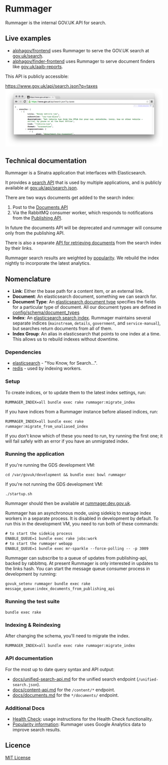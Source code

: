 # Rummager

Rummager is the internal GOV.UK API for search.

## Live examples

- [alphagov/frontend](https://github.com/alphagov/frontend) uses Rummager to serve the GOV.UK search at [gov.uk/search](https://www.gov.uk/search).
- [alphagov/finder-frontend](https://github.com/alphagov/finder-frontend) uses Rummager to serve document finders like [gov.uk/aaib-reports](https://www.gov.uk/aaib-reports).

This API is publicly accessible:

https://www.gov.uk/api/search.json?q=taxes
![Screenshot of API Response](docs/api-screenshot.png)

## Technical documentation

Rummager is a Sinatra application that interfaces with Elasticsearch.

It provides a [search API](docs/unified-search-api.md) that is used by multiple applications, and is publicly available at [gov.uk/api/search.json](https://www.gov.uk/api/search.json?q=taxes).

There are two ways documents get added to the search index:

1. Post to the [Documents API](docs/documents.md)
2. Via the RabbitMQ consumer worker, which responds to notifications from the [Publishing API](https://github.com/alphagov/publishing-api).

In future the documents API will be deprecated and rummager will consume only from the publishing API.

There is also a separate [API for retrieving documents](docs/content-api.md) from the search index by their links.

Rummager search results are weighted by [popularity](docs/popularity.md). We rebuild the index nightly to incorporate the latest analytics.

## Nomenclature

- **Link**: Either the base path for a content item, or an external link.
- **Document**: An elasticsearch document, something we can search for.
- **Document Type**: An [elasticsearch document type](https://www.elastic.co/guide/en/elasticsearch/guide/current/mapping.html) specifies the fields for a particular type of document. All our document types are defined in [config/schema/document_types](config/schema/document_types)
- **Index**: An [elasticsearch search index](https://www.elastic.co/blog/what-is-an-elasticsearch-index). Rummager maintains several separate indices (`mainstream`, `details`, `government`, and `service-manual`), but searches return documents from all of them.
- **Index Group**: An alias in elasticsearch that points to one index at a time. This allows us to rebuild indexes without downtime.

### Dependencies

- [elasticsearch](https://github.com/elastic/elasticsearch) - "You Know, for Search...".
- [redis](https://github.com/redis/redis) - used by indexing workers.

### Setup

To create indices, or to update them to the latest index settings, run:

    RUMMAGER_INDEX=all bundle exec rake rummager:migrate_index

If you have indices from a Rummager instance before aliased indices, run:

    RUMMAGER_INDEX=all bundle exec rake rummager:migrate_from_unaliased_index

If you don't know which of these you need to run, try running the first one; it
will fail safely with an error if you have an unmigrated index.

### Running the application

If you're running the GDS development VM:

    cd /var/govuk/development && bundle exec bowl rummager

If you're not running the GDS development VM:

    ./startup.sh

Rummager should then be available at [rummager.dev.gov.uk](http://rummager.dev.gov.uk/unified_search.json?q=taxes).

Rummager has an asynchronous mode, using sidekiq to manage index workers in a separate process.
It is disabled in development by default.
To run this in the development VM, you need to run both of these commands:

    # to start the sidekiq process
    ENABLE_QUEUE=1 bundle exec rake jobs:work
    # to start the rummager webapp
    ENABLE_QUEUE=1 bundle exec mr-sparkle --force-polling -- -p 3009

Rummager can subscribe to a queue of updates from publishing-api, backed by rabbitmq.
At present Rummager is only interested in updates to the links hash.
You can start the message queue consumer process in development by running:

    govuk_setenv rummager bundle exec rake message_queue:index_documents_from_publishing_api

### Running the test suite

    bundle exec rake

### Indexing & Reindexing

After changing the schema, you'll need to migrate the index.

    RUMMAGER_INDEX=all bundle exec rake rummager:migrate_index

### API documentation

For the most up to date query syntax and API output:

- [docs/unified-search-api.md](docs/unified-search-api.md) for the unified search
  endpoint (`/unified-search.json`).
- [docs/content-api.md](docs/content-api.md) for the `/content/*` endpoint.
- [docs/documents.md](docs/documents.md) for the `*/documents/` endpoint.

### Additional Docs

- [Health Check](docs/health-check.md): usage instructions for the Health Check functionality.
- [Popularity information](docs/popularity.md): Rummager uses Google Analytics data to improve search results.

## Licence

[MIT License](LICENCE.txt)
